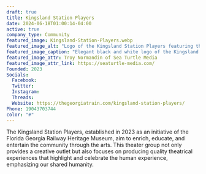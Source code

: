 ```yaml
---
draft: true
title: Kingsland Station Players
date: 2024-06-18T01:00:14-04:00
active: true
company_type: Community
featured_image: Kingsland-Station-Players.webp
featured_image_alt: "Logo of the Kingsland Station Players featuring the iconic comedy and tragedy masks, encircled by the text 'Kingsland Station Players EST. 2023', symbolizing the theater’s establishment and its connection to the dramatic arts."
featured_image_caption: "Elegant black and white logo of the Kingsland Station Players, integrating traditional theater masks with a modern design, highlighting the year of establishment as 2023."
featured_image_attr: Troy Normandin of Sea Turtle Media
featured_image_attr_link: https://seaturtle-media.com/
Founded: 2023
Socials: 
  Facebook: 
  Twitter: 
  Instagram: 
  Threads:
  Website: https://thegeorgiatrain.com/kingsland-station-players/
Phone: 19043703744
color: "#"
---
```

The Kingsland Station Players, established in 2023 as an initiative of the Florida Georgia Railway Heritage Museum, aim to enrich, educate, and entertain the community through the arts. This theater group not only provides a creative outlet but also focuses on producing quality theatrical experiences that highlight and celebrate the human experience, emphasizing our shared humanity.